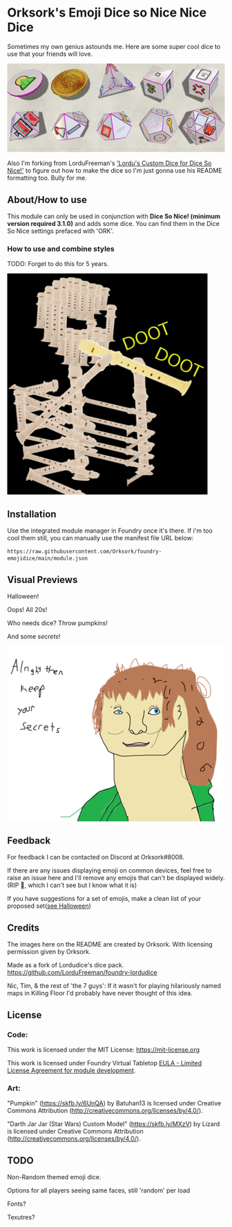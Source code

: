 # Orksork's Emoji Dice so Nice Nice Dice
Sometimes my own genius astounds me. Here are some super cool dice to use that your friends will love.

![dice](pics/EmojiDice.png)

Also I'm forking from LorduFreeman's ['Lordu's Custom Dice for Dice So Nice!'](https://github.com/LorduFreeman/foundry-lordudice) to figure out how to make the dice so I'm just gonna use his README formatting too. Bully for me.

## About/How to use
This module can only be used in conjunction with **Dice So Nice! (minimum version required 3.1.0)** and adds some dice. You can find them in the Dice So Nice settings prefaced with 'ORK'.

### How to use and combine styles
TODO: Forget to do this for 5 years.

![record this](pics/RECORDER_MEME1.png?raw=true)

## Installation
Use the integrated module manager in Foundry once it's there. If i'm too cool them still, you can manually use the manifest file URL below:

```
https://raw.githubusercontent.com/Orksork/foundry-emojidice/main/module.json
```

## Visual Previews
Halloween!


Oops! All 20s!


Who needs dice? Throw pumpkins!


And some *secrets*!

![alright then keep your secrets.jpg](pics/ART.png?raw=true)

## Feedback
For feedback I can be contacted on Discord at Orksork#8008.

If there are any issues displaying emoji on common devices, feel free to raise an issue here and I'll remove any emojis that can't be displayed widely. (RIP 🫃, which I can't see but I know what it is)

If you have suggestions for a set of emojis, make a clean list of your proposed set([see Halloween]())

## Credits
The images here on the README are created by Orksork. With licensing permission given by Orksork.

Made as a fork of Lordudice's dice pack. https://github.com/LorduFreeman/foundry-lordudice

Nic, Tim, & the rest of 'the 7 guys': If it wasn't for playing hilariously named maps in Killing Floor I'd probably have never thought of this idea.

## License
### Code:
This work is licensed under the MIT License: https://mit-license.org

This work is licensed under Foundry Virtual Tabletop [EULA - Limited License Agreement for module development](https://foundryvtt.com/article/license/).

### Art:
"Pumpkin" (https://skfb.ly/6UnQA) by Batuhan13 is licensed under Creative Commons Attribution (http://creativecommons.org/licenses/by/4.0/).

"Darth Jar Jar (Star Wars) Custom Model" (https://skfb.ly/MXzV) by Lizard is licensed under Creative Commons Attribution (http://creativecommons.org/licenses/by/4.0/).


## TODO
Non-Random themed emoji dice.

Options for all players seeing same faces, still 'random' per load

Fonts?

Texutres?

